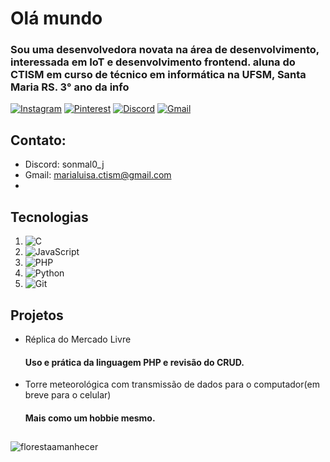 # Olá mundo
### Sou uma desenvolvedora novata na área de desenvolvimento, interessada em IoT e desenvolvimento frontend. aluna do CTISM em curso de técnico em informática na UFSM, Santa Maria RS. 3° ano da info
[![Instagram](https://img.shields.io/badge/Instagram-%23E4405F.svg?style=for-the-badge&logo=Instagram&logoColor=white)](https://www.instagram.com/mlkmal0_j/)
[![Pinterest](https://img.shields.io/badge/Pinterest-%23E60023.svg?style=for-the-badge&logo=Pinterest&logoColor=white)](https://br.pinterest.com/mlkmal0/)
[![Discord](https://img.shields.io/badge/Discord-%235865F2.svg?style=for-the-badge&logo=discord&logoColor=white)](https://discord.com/)
[![Gmail](https://img.shields.io/badge/Gmail-D14836?style=for-the-badge&logo=gmail&logoColor=white)](https://mail.google.com/)
## Contato:

- Discord: sonmal0_j
- Gmail: marialuisa.ctism@gmail.com
- 
## Tecnologias

1. ![C](https://img.shields.io/badge/c-%2300599C.svg?style=for-the-badge&logo=c&logoColor=white)
2. ![JavaScript](https://img.shields.io/badge/javascript-%23323330.svg?style=for-the-badge&logo=javascript&logoColor=%23F7DF1E)
3. ![PHP](https://img.shields.io/badge/php-%23777BB4.svg?style=for-the-badge&logo=php&logoColor=white)
4. ![Python](https://img.shields.io/badge/python-3670A0?style=for-the-badge&logo=python&logoColor=ffdd54)
5. ![Git](https://img.shields.io/badge/git-%23F05033.svg?style=for-the-badge&logo=git&logoColor=white)

## Projetos

- Réplica do Mercado Livre
  #### Uso e prática da linguagem PHP e revisão do CRUD.
- Torre meteorológica com transmissão de dados para o computador(em breve para o celular)
  #### Mais como um hobbie mesmo.
  
##

![florestaamanhecer](https://i.pinimg.com/originals/bf/78/35/bf78358ddb423e409345ef9006c3415f.gif)

